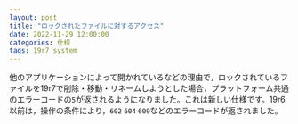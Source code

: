 ```yaml
---
layout: post
title: "ロックされたファイルに対するアクセス"
date: 2022-11-29 12:00:00
categories: 仕様
tags: 19r7 system
---
```


他のアプリケーションによって開かれているなどの理由で，ロックされているファイルを19r7で削除・移動・リネームしようとした場合，プラットフォーム共通のエラーコードの`5`が返されるようになりました。これは新しい仕様です。19r6以前は，操作の条件により，`602` `604` `609`などのエラーコードが返されました。
